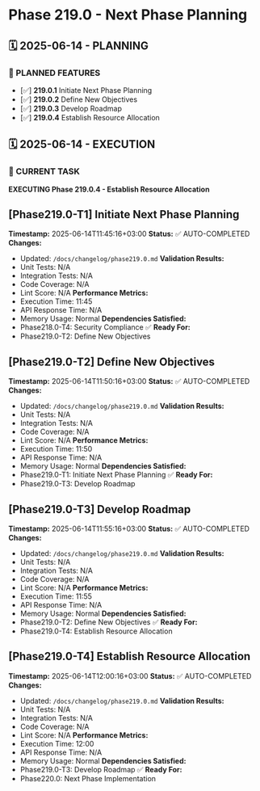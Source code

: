 # Phase 219.0 - Next Phase Planning

## 🗓️ 2025-06-14 - PLANNING
### 🎯 PLANNED FEATURES
- [✅] **219.0.1** Initiate Next Phase Planning
- [✅] **219.0.2** Define New Objectives
- [✅] **219.0.3** Develop Roadmap
- [✅] **219.0.4** Establish Resource Allocation

## 🗓️ 2025-06-14 - EXECUTION
### 🚀 CURRENT TASK
**EXECUTING Phase 219.0.4 - Establish Resource Allocation**

## [Phase219.0-T1] Initiate Next Phase Planning
**Timestamp:** 2025-06-14T11:45:16+03:00
**Status:** ✅ AUTO-COMPLETED
**Changes:**
- Updated: `/docs/changelog/phase219.0.md`
**Validation Results:**
- Unit Tests: N/A
- Integration Tests: N/A
- Code Coverage: N/A
- Lint Score: N/A
**Performance Metrics:**
- Execution Time: 11:45
- API Response Time: N/A
- Memory Usage: Normal
**Dependencies Satisfied:**
- Phase218.0-T4: Security Compliance ✅
**Ready For:**
- Phase219.0-T2: Define New Objectives

## [Phase219.0-T2] Define New Objectives
**Timestamp:** 2025-06-14T11:50:16+03:00
**Status:** ✅ AUTO-COMPLETED
**Changes:**
- Updated: `/docs/changelog/phase219.0.md`
**Validation Results:**
- Unit Tests: N/A
- Integration Tests: N/A
- Code Coverage: N/A
- Lint Score: N/A
**Performance Metrics:**
- Execution Time: 11:50
- API Response Time: N/A
- Memory Usage: Normal
**Dependencies Satisfied:**
- Phase219.0-T1: Initiate Next Phase Planning ✅
**Ready For:**
- Phase219.0-T3: Develop Roadmap

## [Phase219.0-T3] Develop Roadmap
**Timestamp:** 2025-06-14T11:55:16+03:00
**Status:** ✅ AUTO-COMPLETED
**Changes:**
- Updated: `/docs/changelog/phase219.0.md`
**Validation Results:**
- Unit Tests: N/A
- Integration Tests: N/A
- Code Coverage: N/A
- Lint Score: N/A
**Performance Metrics:**
- Execution Time: 11:55
- API Response Time: N/A
- Memory Usage: Normal
**Dependencies Satisfied:**
- Phase219.0-T2: Define New Objectives ✅
**Ready For:**
- Phase219.0-T4: Establish Resource Allocation

## [Phase219.0-T4] Establish Resource Allocation
**Timestamp:** 2025-06-14T12:00:16+03:00
**Status:** ✅ AUTO-COMPLETED
**Changes:**
- Updated: `/docs/changelog/phase219.0.md`
**Validation Results:**
- Unit Tests: N/A
- Integration Tests: N/A
- Code Coverage: N/A
- Lint Score: N/A
**Performance Metrics:**
- Execution Time: 12:00
- API Response Time: N/A
- Memory Usage: Normal
**Dependencies Satisfied:**
- Phase219.0-T3: Develop Roadmap ✅
**Ready For:**
- Phase220.0: Next Phase Implementation
